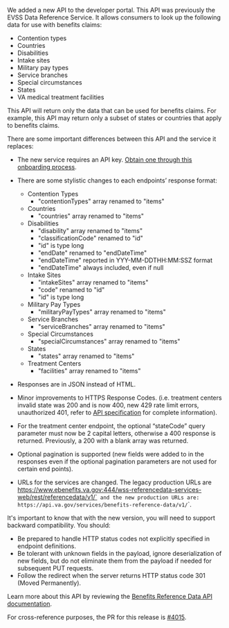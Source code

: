 We added a new API to the developer portal. This API was previously the EVSS Data Reference Service. It allows consumers to look up the following data for use with benefits claims:

- Contention types
- Countries
- Disabilities
- Intake sites
- Military pay types
- Service branches
- Special circumstances
- States
- VA medical treatment facilities

This API will return only the data that can be used for benefits claims. For example, this API may return only a subset of states or countries that apply to benefits claims.

There are some important differences between this API and the service it replaces:

- The new service requires an API key. [Obtain one through this onboarding process](https://developer.va.gov/onboarding).
- There are some stylistic changes to each endpoints’ response format:
    * Contention Types
      + "contentionTypes" array renamed to "items"
    * Countries
      + "countries" array renamed to "items"
    * Disabilities
      + "disability" array renamed to "items"
      + "classificationCode" renamed to "id"
      + "id" is type long
      + "endDate" renamed to "endDateTime"
      + "endDateTime" reported in YYY-MM-DDTHH:MM:SSZ format
      + "endDateTime" always included, even if null
    * Intake Sites
      + "intakeSites" array renamed to "items"
      + "code" renamed to "id"
      + "id" is type long
    * Military Pay Types
      + "militaryPayTypes" array renamed to "items"
    * Service Branches
      + "serviceBranches" array renamed to "items"
    * Special Circumstances
      + "specialCircumstances" array renamed to "items"
    * States
      + "states" array renamed to "items"
    * Treatment Centers
      + "facilities" array renamed to "items"


- Responses are in JSON instead of HTML.
- Minor improvements to HTTPS Response Codes. (i.e. treatment centers invalid state was 200 and is now 400, new 429 rate limit errors, unauthorized 401, refer to [API specification](https://developer.va.gov/explore/benefits/docs/benefits_reference_data?version=current) for complete information).
- For the treatment center endpoint, the optional “stateCode” query parameter must now be 2 capital letters, otherwise a 400 response is returned. Previously, a 200 with a blank array was returned.
- Optional pagination is supported (new fields were added to in the responses even if the optional pagination parameters are not used for certain end points).
- URLs for the services are changed. The legacy production URLs are https://www.ebenefits.va.gov:444/wss-referencedata-services-web/rest/referencedata/v1/`<endpoint name>` and the new production URLs are: https://api.va.gov/services/benefits-reference-data/v1/`<endpoint name>`.


It's important to know that with the new version, you will need to support backward compatibility. You should:
- Be prepared to handle HTTP status codes not explicitly specified in endpoint definitions.
- Be tolerant with unknown fields in the payload, ignore deserialization of new fields, but do not eliminate them from the payload if needed for subsequent PUT requests.
- Follow the redirect when the server returns HTTP status code 301 (Moved Permanently).


Learn more about this API by reviewing the [Benefits Reference Data API documentation](/explore/benefits/docs/benefits_reference_data).

For cross-reference purposes, the PR for this release is [#4015](https://tools.health.dev-developer.va.gov/jenkins/job/department-of-veterans-affairs/job/health-apis-deployer/job/d2/4015/).

